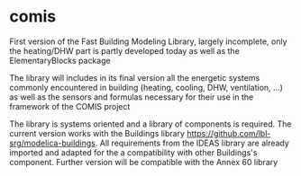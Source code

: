 # comis
First version of the Fast Building Modeling Library, largely incomplete, only the heating/DHW part is partly developed today as well as the ElementaryBlocks package

The library will includes in its final version all the energetic systems commonly encountered in building (heating, cooling, DHW, ventilation, ...) as well as the sensors and formulas necessary for their use in the framework of the COMIS project

The library is systems oriented and a library of components is required.
The current version works with the Buildings library https://github.com/lbl-srg/modelica-buildings. All requirements from the IDEAS library are already imported and adapted for the a compatibility with other Buildings's component.
Further version will be compatible with the Annex 60 library
